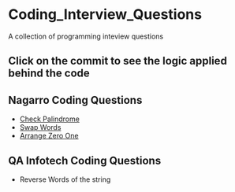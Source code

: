# Coding_Interview_Questions
A collection of programming inteview questions

## Click on the commit to see the logic applied behind the code

## Nagarro Coding Questions
  + [Check Palindrome](https://github.com/VikasViki/Coding_Interview_Questions/blob/master/Check%20Palindrome.py)
  + [Swap Words](https://github.com/VikasViki/Coding_Interview_Questions/blob/master/Swap_words.py)
  + [Arrange Zero One](https://github.com/VikasViki/Coding_Interview_Questions/blob/master/Arrage_Zero_One.py)

## QA Infotech Coding Questions
  + Reverse Words of the string
